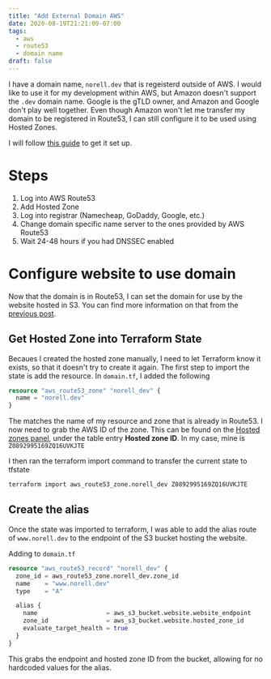 ```yaml
---
title: "Add External Domain AWS"
date: 2020-08-19T21:21:09-07:00
tags:
  - aws
  - route53
  - domain name
draft: false
---
```


I have a domain name, `norell.dev` that is regeisterd outside of AWS. I would like to use it for my development within AWS, but Amazon doesn't support the `.dev` domain name. Google is the gTLD owner, and Amazon and Google don't play well together. Even though Amazon won't let me transfer my domain to be registered in Route53, I can still configure it to be used using Hosted Zones.

I will follow [this guide](https://docs.aws.amazon.com/Route53/latest/DeveloperGuide/migrate-dns-domain-inactive.html) to get it set up.

# Steps

1. Log into AWS Route53
2. Add Hosted Zone
3. Log into registrar (Namecheap, GoDaddy, Google, etc.)
4. Change domain specific name server to the ones provided by AWS Route53
5. Wait 24-48 hours if you had DNSSEC enabled

# Configure website to use domain

Now that the domain is in Route53, I can set the domain for use by the website hosted in S3. You can find more information on that from the [previous post](../host-website-in-aws).

## Get Hosted Zone into Terraform State

Becaues I created the hosted zone manually, I need to let Terraform know it exists, so that it doesn't try to create it again. The first step to import the state is add the resource. In `domain.tf`, I added the following

```tf
resource "aws_route53_zone" "norell_dev" {
  name = "norell.dev"
}
```

The matches the name of my resource and zone that is already in Route53. I now need to grab the AWS ID of the zone. This can be found on the [Hosted zones panel](https://console.aws.amazon.com/route53/v2/hostedzones#), under the table entry **Hosted zone ID**. In my case, mine is `Z0892995169ZQ16UVKJTE`

I then ran the terraform import command to transfer the current state to tfstate

```sh
terraform import aws_route53_zone.norell_dev Z0892995169ZQ16UVKJTE
```

## Create the alias

Once the state was imported to terraform, I was able to add the alias route of `www.norell.dev` to the endpoint of the S3 bucket hosting the website.

Adding to `domain.tf`

```tf
resource "aws_route53_record" "norell_dev" {
  zone_id = aws_route53_zone.norell_dev.zone_id
  name    = "www.norell.dev"
  type    = "A"

  alias {
    name                   = aws_s3_bucket.website.website_endpoint
    zone_id                = aws_s3_bucket.website.hosted_zone_id
    evaluate_target_health = true
  }
}
```

This grabs the endpoint and hosted zone ID from the bucket, allowing for no hardcoded values for the alias.
